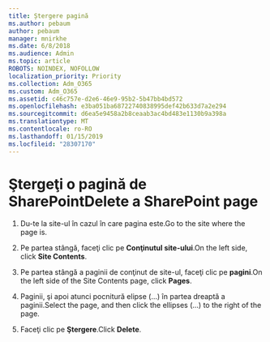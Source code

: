 ```yaml
---
title: Ștergere pagină
ms.author: pebaum
author: pebaum
manager: mnirkhe
ms.date: 6/8/2018
ms.audience: Admin
ms.topic: article
ROBOTS: NOINDEX, NOFOLLOW
localization_priority: Priority
ms.collection: Adm_O365
ms.custom: Adm_O365
ms.assetid: c46c757e-d2e6-46e9-95b2-5b47bb4bd572
ms.openlocfilehash: e3ba051ba68722740838995def42b633d7a2e294
ms.sourcegitcommit: d6ea5e9458a2b8ceaab3ac4bd483e1130b9a398a
ms.translationtype: MT
ms.contentlocale: ro-RO
ms.lasthandoff: 01/15/2019
ms.locfileid: "28307170"
---
```

# <a name="delete-a-sharepoint-page"></a><span data-ttu-id="8d86a-102">Ştergeţi o pagină de SharePoint</span><span class="sxs-lookup"><span data-stu-id="8d86a-102">Delete a SharePoint page</span></span>

1. <span data-ttu-id="8d86a-103">Du-te la site-ul în cazul în care pagina este.</span><span class="sxs-lookup"><span data-stu-id="8d86a-103">Go to the site where the page is.</span></span>
    
2. <span data-ttu-id="8d86a-104">Pe partea stângă, faceţi clic pe **Conţinutul site-ului**.</span><span class="sxs-lookup"><span data-stu-id="8d86a-104">On the left side, click **Site Contents**.</span></span>
    
3. <span data-ttu-id="8d86a-105">Pe partea stângă a paginii de conţinut de site-ul, faceţi clic pe **pagini**.</span><span class="sxs-lookup"><span data-stu-id="8d86a-105">On the left side of the Site Contents page, click **Pages**.</span></span>
    
4. <span data-ttu-id="8d86a-106">Paginii, şi apoi atunci pocnitură elipse (...) în partea dreaptă a paginii.</span><span class="sxs-lookup"><span data-stu-id="8d86a-106">Select the page, and then click the ellipses (...) to the right of the page.</span></span>
    
5. <span data-ttu-id="8d86a-107">Faceţi clic pe **Ştergere**.</span><span class="sxs-lookup"><span data-stu-id="8d86a-107">Click **Delete**.</span></span>
    

